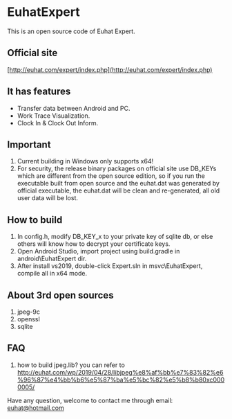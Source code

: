 # EuhatExpert
This is an open source code of Euhat Expert.

## Official site
[http://euhat.com/expert/index.php](http://euhat.com/expert/index.php) 

## It has features
* Transfer data between Android and PC.
* Work Trace Visualization.
* Clock In & Clock Out Inform.

## Important
1. Current building in Windows only supports x64!
2. For security, the release binary packages on official site use DB_KEYs which are different from the open source edition, so if you run the executable built from open source and the euhat.dat was generated by official executable, the euhat.dat will be clean and re-generated, all old user data will be lost.

## How to build
1. In config.h, modify DB_KEY_x to your private key of sqlite db, or else others will know how to decrypt your certificate keys.
1. Open Android Studio, import project using build.gradle in android\EuhatExpert dir.
2. After install vs2019, double-click Expert.sln in msvc\EuhatExpert, compile all in x64 mode.

## About 3rd open sources
1. jpeg-9c
2. openssl
3. sqlite

## FAQ
1. how to build jpeg.lib? you can refer to http://euhat.com/wp/2019/04/28/libjpeg%e8%af%bb%e7%83%82%e6%96%87%e4%bb%b6%e5%87%ba%e5%bc%82%e5%b8%b80xc0000005/

Have any question, welcome to contact me through email: euhat@hotmail.com
